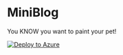 # MiniBlog

You KNOW you want to paint your pet!


[![Deploy to Azure](http://www.bradygaster.com/posts/files/905daa30-7d58-4867-95b1-5f56ad0376a9.png)](https://deployto.azurewebsites.net)